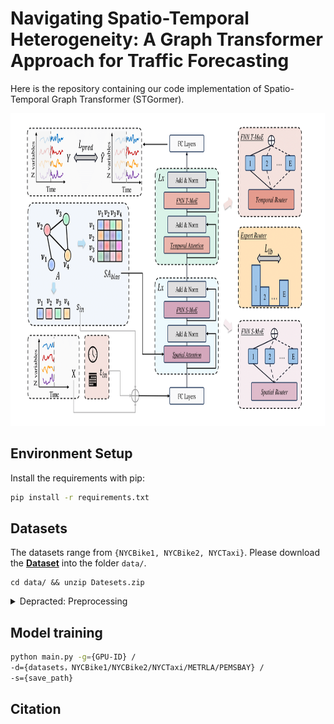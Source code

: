 # Navigating Spatio-Temporal Heterogeneity: A Graph Transformer Approach for Traffic Forecasting

Here is the repository containing our code implementation of Spatio-Temporal Graph Transformer (STGormer).

<img src="images/framework.png" alt="PDF Image" height="500">

## Environment Setup

Install the requirements with pip:
```bash
pip install -r requirements.txt
```

## Datasets

The datasets range from `{NYCBike1, NYCBike2, NYCTaxi}`. Please download the **[Dataset](https://drive.google.com/file/d/1bExLL29FBA1KTqzWhgAZ3XhBo9CSYvby/view?usp=sharing)** into the folder `data/`.
```
cd data/ && unzip Datesets.zip
```

<details>
  <summary>Depracted: Preprocessing</summary>
And you need to change the format of `{METALA, PEMSBAY}` by following the instructions in `data/pmes2nyc.ipynb`. Each dataset is composed of 4 files, namely `train.npz`, `val.npz`, `test.npz`, and `adj_mx.npz`.
```
|----{Dataset}\
|    |----train.npz    # training data
|    |----test.npz     # test data
|    |----val.npz      # validation data
|    |----adj_mx.npz   # predefined graph structure
```
</details>

## Model training
```bash
python main.py -g={GPU-ID} /
-d={datasets，NYCBike1/NYCBike2/NYCTaxi/METRLA/PEMSBAY} /
-s={save_path}
```

## Citation
```
```
